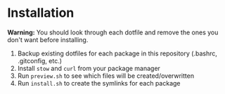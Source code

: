 # Installation
<strong>Warning:</strong> You should look through each dotfile and remove the ones you don't want before installing.
1. Backup existing dotfiles for each package in this repository (.bashrc, .gitconfig, etc.)
2. Install ```stow``` and ```curl``` from your package manager
3. Run ```preview.sh``` to see which files will be created/overwritten
4. Run ```install.sh``` to create the symlinks for each package
